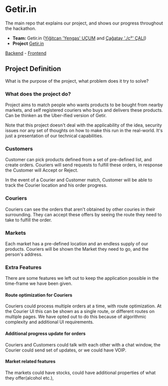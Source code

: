 # Getir.in
The main repo that explains our project, and shows our progress throughout the hackathon.

- **Team:**  Getir.in ([Yiğitcan 'Yengas' UÇUM](https://github.com/Yengas) and  [Çağatay './c²' ÇALI](https://github.com/cagataycali))
- **Project** [Getir.in](https://github.com/getirin)

[Backend](https://github.com/getirin/backend) - [Frontend](https://github.com/getirin/frontend)

## Project Definition
What is the purpose of the project, what problem does it try to solve?

### What does the project do?
Project aims to match people who wants products to be bought from nearby markets, and self registered couriers who buys and delivers these products. Can be thinken as the Uber-ified version of Getir. 

Note that this project doesn't deal with the applicability of the idea, security issues nor any set of thoughts on how to make this run in the real-world. It's just a presentation of our technical capabilities.

### Customers
Customer can pick products defined from a set of pre-defined list, and create orders. Couriers will send requests to fulfill these orders, in response the Customer will Accept or Reject.

In the event of a Courier and Customer match, Customer will be able to track the Courier location and his order progress.

### Couriers
Couriers can see the orders that aren't obtained by other couries in their surrounding. They can accept these offers by seeing the route they need to take to fulfill the order. 

### Markets
Each market has a pre-defined location and an endless supply of our products. Couriers will be shown the Market they need to go, and the person's address.

### Extra Features
There are some features we left out to keep the application possible in the time-frame we have been given.

#### Route optimization for Couriers
Couriers could process multiple orders at a time, with route optimization. At the Courier UI this can be shown as a single route, or different routes on multiple pages. We have opted out to do this because of algorithmic complexity and additional UI requirements.

#### Additional progress update for orders
Couriers and Customers could talk with each other with a chat window, the Courier could send set of updates, or we could have VOIP.

#### Market related features
The markets could have stocks, could have additional properties of what they offer(alcohol etc.), 
